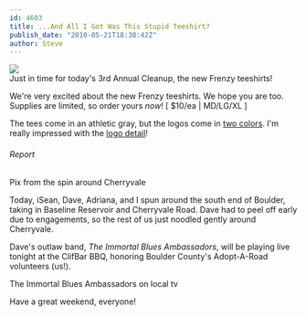 ```yaml
---
id: 4603
title: ...And All I Got Was This Stupid Teeshirt?
publish_date: "2010-05-21T18:38:42Z"
author: Steve
---
```

![](http://www.flagstafffrenzy.org/wp-content/uploads/2010/05/steve-dave-tees.jpg)  
Just in time for today's 3rd Annual Cleanup, the new Frenzy teeshirts!

We're very excited about the new Frenzy teeshirts. We hope you are too. Supplies are limited, so order yours _now_! \[ $10/ea | MD/LG/XL \]

The tees come in an athletic gray, but the logos come in [two colors](http://www.flagstafffrenzy.org/wp-content/uploads/2010/05/tee-colors-e1274460127156.jpg). I'm really impressed with the [logo detail](http://www.flagstafffrenzy.org/wp-content/uploads/2010/05/tee-logo-closeup-e1274460113196.jpg)!

###### Report

  
Pix from the spin around Cherryvale

Today, iSean, Dave, Adriana, and I spun around the south end of Boulder, taking in Baseline Reservoir and Cherryvale Road. Dave had to peel off early due to engagements, so the rest of us just noodled gently around Cherryvale.

Dave's outlaw band, _The Immortal Blues Ambassadors_, will be playing live tonight at the ClifBar BBQ, honoring Boulder County's Adopt-A-Road volunteers (us!).

  
The Immortal Blues Ambassadors on local tv

Have a great weekend, everyone!
